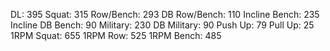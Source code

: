 DL: 395
 Squat: 315
 Row/Bench: 293
 DB Row/Bench: 110
 Incline Bench: 235
 Incline DB Bench: 90
 Military: 230
 DB Military: 90
 Push Up: 79
 Pull Up: 25
 1RPM Squat: 655
 1RPM Row: 525
 1RPM Bench: 485
